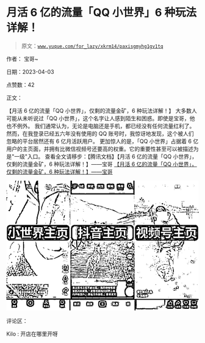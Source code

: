 # 月活 6 亿的流量「QQ 小世界」6 种玩法详解！

> 原文：[`www.yuque.com/for_lazy/xkrm14/paxisgmyhg1gv1tq`](https://www.yuque.com/for_lazy/xkrm14/paxisgmyhg1gv1tq)

作者： 宝哥~

日期：2023-04-03

点赞数：42

正文：

【月活 6 亿的流量「QQ 小世界」，仅剩的流量金矿，6 种玩法详解！】 大多数人可能从未听说过「QQ 小世界」，这个名字让人感到陌生和困惑。即使是宝哥，他也不例外。 我们通常认为，无论是电脑还是手机，都已经没有任何流量红利了。然而，在我登录已经五六年没有使用的 QQ 账号时，我惊讶地发现，这个被人们忽略的平台居然还有 6 亿月活跃用户。 更加惊人的是，「QQ 小世界」占据着 6 亿用户的主页面，并拥有比微信视频号还要高的权重。它的重要性甚至可以被描述为是"一级"入口。 查看全文请移步：【腾讯文档】【月活 6 亿的流量「QQ 小世界」，仅剩的流量金矿，6 种玩法详解！】——宝哥 [【月活 6 亿的流量「QQ 小世界」，仅剩的流量金矿，6 种玩法详解！】——宝哥](https://docs.qq.com/doc/DRGxuS3BDVktEWlRs)

![](img/2f0dedb81c36e231cc4f443a9c914e01.png)  

评论区：

Kilo : 开店在哪里开呀



